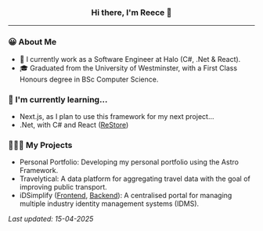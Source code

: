 <div align="center">
  <h3>Hi there, I'm Reece 👋</h3>
</div>

---

### 😀 About Me

- 💼 I currently work as a Software Engineer at Halo (C#, .Net & React).
- 🎓 Graduated from the University of Westminster, with a First Class Honours degree in BSc Computer Science.

### 🌱 I'm currently learning...

- Next.js, as I plan to use this framework for my next project...
- .Net, with C# and React ([ReStore](https://github.com/english-ra/ReStore))

### 👨🏼‍💻 My Projects

- Personal Portfolio: Developing my personal portfolio using the Astro Framework.
- Travelytical: A data platform for aggregating travel data with the goal of improving public transport.
- iDSimplify ([Frontend](https://github.com/english-ra/idsimplify-frontend), [Backend](https://github.com/english-ra/idsimplify-backend)): A centralised portal for managing multiple industry identity management systems (IDMS).

*Last updated: 15-04-2025*
